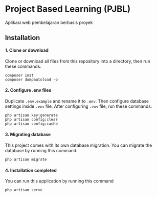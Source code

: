# Project Based Learning (PJBL)
Aplikasi web pembelajaran berbasis proyek


## Installation
#### 1. Clone or download
Clone or download all files from this repository into a directory, then run these commands.
```
composer inst
composer dumpautoload -o
```

#### 2. Configure .env files
Duplicate `.env.example` and rename it to `.env`. Then configure database settings inside `.env` file.
After configuring `.env` file, run these commands.
```
php artisan key:generate
php artisan config:clear
php artisan config:cache
```

#### 3. Migrating database
This project comes with its own database migration. You can migrate the database by running this command.
```
php artisan migrate
```

#### 4. Installation completed
You can run this application by running this command
```
php artisan serve
```